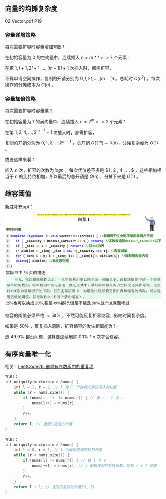 ## 向量的均摊复杂度
02.Vector.pdf P19

### 容量递增策略
每次需要扩容时容量增加常数 $I$

在初始容量为 $0$ 的空向量中，连续插入 $n = m * I >> 2$ 个元素：

在第 $1 , I + 1 , 2I + 1 , ... , (m - 1)I + 1$ 次插入时，都需扩容，

不算申请空间操作，复制的开销分别为 $0 , I , 2I , ... , (m - 1)I$ 。总耗时 $O(n^2)$ ，每次操作的分摊成本为 $O(n)$ 。

### 容量加倍策略
每次需要扩容时容量乘 $2$

在初始容量为 $1$ 的满向量中，连续插入 $n = 2^m >> 2$ 个元素：

在第 $1 , 2 , 4, ... , 2^{m - 1} + 1$ 次插入时，都需扩容，

复制的开销分别为 $0 , 1 , 2 , ... , 2^{m - 1}$ ，总开销 $O(2^m) = O(n)$，分摊复杂度为 $O(1)$ 。

或者这样来看：

插入 $n$ 次，扩容的次数为 $logn$ ，每次代价差不多是 $1 , 2 , 4 , ... $ ，这些相加相当于 $n$ 的比特位相加，所以最后的总开销是 $O(n)$ ，分摊下来是 $O(1)$ 。

## 缩容阈值
新威补充ppt：

![img](img/1.png)

缩容的阈值必须严格 $< 50\%$ ，不然可能反复扩容缩容，影响时间复杂度。

如果是 $50\%$ ，反复插入删除，扩容缩容的发生距离能为 $1$ 。

选 $49.9\%$ 都没问题，这样要连续删除 $0.1\% * n$ 次才会缩容。

## 有序向量唯一化
相关：[LeetCode26. 删除有序数组中的重复项](https://leetcode.cn/problems/remove-duplicates-from-sorted-array/)

```cpp
写法1：
int uniquify(vector<int> &nums) {
    int l = 1, r = 1; // l 为下一个独特元素该写入的位置
    while (r < nums.size()) {
        if (nums[r - 1] != nums[r]) { // 看 r - 1 与 r
            nums[l++] = nums[r];
        }
        r++;
    }
    return l; // 返回去重后的长度
}

写法2：
int uniquify(vector<int> &nums) {
    int l = 0, r = 1; // l 为最近发现的独特元素
    while (r < nums.size()) {
        if (nums[l] != nums[r]) { // 看 l 与 r
            nums[++l] = nums[r]; // j 是新发现的独特元素，写到 l + 1 位置
        }
        r++;
    }
    return l + 1; // 返回去重后的长度[0, l]
}
```
